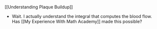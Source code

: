 [[Understanding Plaque Buildup]]
- Wait. I actually understand the integral that computes the blood flow. Has [[My Experience With Math Academy]] made this possible?
